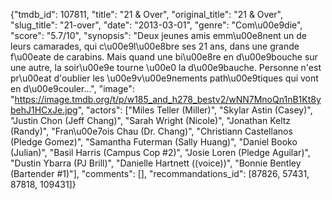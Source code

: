 {"tmdb_id": 107811, "title": "21 & Over", "original_title": "21 & Over", "slug_title": "21-over", "date": "2013-03-01", "genre": "Com\u00e9die", "score": "5.7/10", "synopsis": "Deux jeunes amis emm\u00e8nent un de leurs camarades, qui c\u00e9l\u00e8bre ses 21 ans, dans une grande f\u00eate de carabins. Mais quand une bi\u00e8re en d\u00e9bouche sur une autre, la soir\u00e9e tourne \u00e0 la d\u00e9bauche. Personne n'est pr\u00eat d'oublier les \u00e9v\u00e9nements path\u00e9tiques qui vont en d\u00e9couler...", "image": "https://image.tmdb.org/t/p/w185_and_h278_bestv2/wNN7MnoQn1nB1Kt8ybehJ1HCxJe.jpg", "actors": ["Miles Teller (Miller)", "Skylar Astin (Casey)", "Justin Chon (Jeff Chang)", "Sarah Wright (Nicole)", "Jonathan Keltz (Randy)", "Fran\u00e7ois Chau (Dr. Chang)", "Christiann Castellanos (Pledge Gomez)", "Samantha Futerman (Sally Huang)", "Daniel Booko (Julian)", "Basil Harris (Campus Cop #2)", "Josie Loren (Pledge Aguilar)", "Dustin Ybarra (PJ Brill)", "Danielle Hartnett ((voice))", "Bonnie Bentley (Bartender #1)"], "comments": [], "recommandations_id": [87826, 57431, 87818, 109431]}